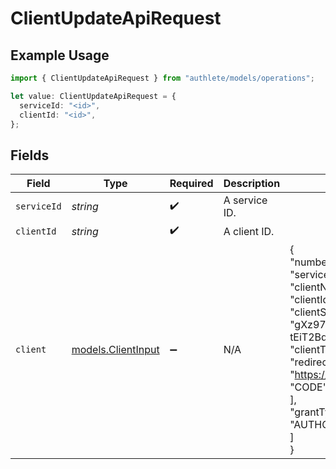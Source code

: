 # ClientUpdateApiRequest

## Example Usage

```typescript
import { ClientUpdateApiRequest } from "authlete/models/operations";

let value: ClientUpdateApiRequest = {
  serviceId: "<id>",
  clientId: "<id>",
};
```

## Fields

| Field                                                                                                                                                                                                                                                                                                                                                                     | Type                                                                                                                                                                                                                                                                                                                                                                      | Required                                                                                                                                                                                                                                                                                                                                                                  | Description                                                                                                                                                                                                                                                                                                                                                               | Example                                                                                                                                                                                                                                                                                                                                                                   |
| ------------------------------------------------------------------------------------------------------------------------------------------------------------------------------------------------------------------------------------------------------------------------------------------------------------------------------------------------------------------------- | ------------------------------------------------------------------------------------------------------------------------------------------------------------------------------------------------------------------------------------------------------------------------------------------------------------------------------------------------------------------------- | ------------------------------------------------------------------------------------------------------------------------------------------------------------------------------------------------------------------------------------------------------------------------------------------------------------------------------------------------------------------------- | ------------------------------------------------------------------------------------------------------------------------------------------------------------------------------------------------------------------------------------------------------------------------------------------------------------------------------------------------------------------------- | ------------------------------------------------------------------------------------------------------------------------------------------------------------------------------------------------------------------------------------------------------------------------------------------------------------------------------------------------------------------------- |
| `serviceId`                                                                                                                                                                                                                                                                                                                                                               | *string*                                                                                                                                                                                                                                                                                                                                                                  | :heavy_check_mark:                                                                                                                                                                                                                                                                                                                                                        | A service ID.                                                                                                                                                                                                                                                                                                                                                             |                                                                                                                                                                                                                                                                                                                                                                           |
| `clientId`                                                                                                                                                                                                                                                                                                                                                                | *string*                                                                                                                                                                                                                                                                                                                                                                  | :heavy_check_mark:                                                                                                                                                                                                                                                                                                                                                        | A client ID.                                                                                                                                                                                                                                                                                                                                                              |                                                                                                                                                                                                                                                                                                                                                                           |
| `client`                                                                                                                                                                                                                                                                                                                                                                  | [models.ClientInput](../../models/clientinput.md)                                                                                                                                                                                                                                                                                                                         | :heavy_minus_sign:                                                                                                                                                                                                                                                                                                                                                        | N/A                                                                                                                                                                                                                                                                                                                                                                       | {<br/>"number": 1140735077,<br/>"serviceNumber": 715948317,<br/>"clientName": "My Test Client",<br/>"clientId": "1140735077",<br/>"clientSecret": "gXz97ISgLs4HuXwOZWch8GEmgL4YMvUJwu3er_kDVVGcA0UOhA9avLPbEmoeZdagi9yC_-tEiT2BdRyH9dbrQQ",<br/>"clientType": "PUBLIC",<br/>"redirectUris": [<br/>"https://example.com/callback"<br/>],<br/>"responseTypes": [<br/>"CODE"<br/>],<br/>"grantTypes": [<br/>"AUTHORIZATION_CODE"<br/>]<br/>} |